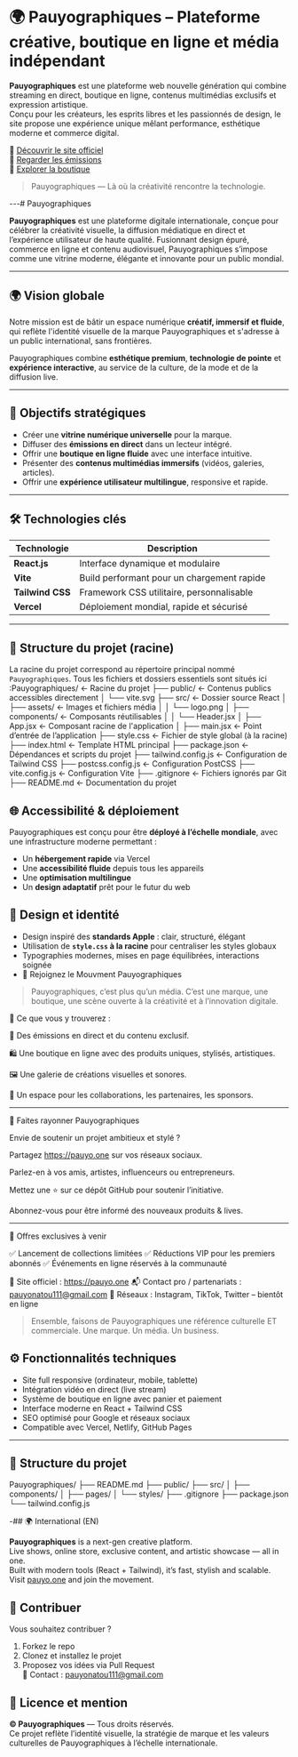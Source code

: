 <!-- SEO: Meta Description for Google -->
# 🌍 Pauyographiques – Plateforme créative, boutique en ligne et média indépendant

**Pauyographiques** est une plateforme web nouvelle génération qui combine streaming en direct, boutique en ligne, contenus multimédias exclusifs et expression artistique.  
Conçu pour les créateurs, les esprits libres et les passionnés de design, le site propose une expérience unique mêlant performance, esthétique moderne et commerce digital.

🔗 [Découvrir le site officiel](https://pauyo.one)  
🎥 [Regarder les émissions](https://pauyo.one/live)  
🛒 [Explorer la boutique](https://pauyo.one/shop)

> Pauyographiques — Là où la créativité rencontre la technologie.

---# Pauyographiques

**Pauyographiques** est une plateforme digitale internationale, conçue pour célébrer la créativité visuelle, la diffusion médiatique en direct et l’expérience utilisateur de haute qualité. Fusionnant design épuré, commerce en ligne et contenu audiovisuel, Pauyographiques s’impose comme une vitrine moderne, élégante et innovante pour un public mondial.

---

## 🌍 Vision globale

Notre mission est de bâtir un espace numérique **créatif, immersif et fluide**, qui reflète l'identité visuelle de la marque Pauyographiques et s'adresse à un public international, sans frontières.

Pauyographiques combine **esthétique premium**, **technologie de pointe** et **expérience interactive**, au service de la culture, de la mode et de la diffusion live.

---

## 🎯 Objectifs stratégiques

- Créer une **vitrine numérique universelle** pour la marque.
- Diffuser des **émissions en direct** dans un lecteur intégré.
- Offrir une **boutique en ligne fluide** avec une interface intuitive.
- Présenter des **contenus multimédias immersifs** (vidéos, galeries, articles).
- Offrir une **expérience utilisateur multilingue**, responsive et rapide.

---

## 🛠️ Technologies clés

| Technologie       | Description                                  |
|-------------------|----------------------------------------------|
| **React.js**       | Interface dynamique et modulaire             |
| **Vite**           | Build performant pour un chargement rapide   |
| **Tailwind CSS**   | Framework CSS utilitaire, personnalisable    |
| **Vercel**         | Déploiement mondial, rapide et sécurisé      |

---

## 🧱 Structure du projet (racine)

La racine du projet correspond au répertoire principal nommé `Pauyographiques`. Tous les fichiers et dossiers essentiels sont situés ici :Pauyographiques/        ← Racine du projet ├── public/             ← Contenus publics accessibles directement │   └── vite.svg ├── src/                ← Dossier source React │   ├── assets/         ← Images et fichiers média │   │   └── logo.png │   ├── components/     ← Composants réutilisables │   │   └── Header.jsx │   ├── App.jsx         ← Composant racine de l'application │   ├── main.jsx        ← Point d’entrée de l’application ├── style.css           ← Fichier de style global (à la racine) ├── index.html          ← Template HTML principal ├── package.json        ← Dépendances et scripts du projet ├── tailwind.config.js  ← Configuration de Tailwind CSS ├── postcss.config.js   ← Configuration PostCSS ├── vite.config.js      ← Configuration Vite ├── .gitignore          ← Fichiers ignorés par Git ├── README.md           ← Documentation du projet


## 🌐 Accessibilité & déploiement

Pauyographiques est conçu pour être **déployé à l’échelle mondiale**, avec une infrastructure moderne permettant :

- Un **hébergement rapide** via Vercel
- Une **accessibilité fluide** depuis tous les appareils
- Une **optimisation multilingue**
- Un **design adaptatif** prêt pour le futur du web

## 🎨 Design et identité

- Design inspiré des **standards Apple** : clair, structuré, élégant
- Utilisation de **`style.css` à la racine** pour centraliser les styles globaux
- Typographies modernes, mises en page équilibrées, interactions soignée
- 🚀 Rejoignez le Mouvment Pauyographiques

> Pauyographiques, c’est plus qu’un média.
C’est une marque, une boutique, une scène ouverte à la créativité et à l’innovation digitale.



🎯 Ce que vous y trouverez :

🎥 Des émissions en direct et du contenu exclusif.

🛍️ Une boutique en ligne avec des produits uniques, stylisés, artistiques.

🖼️ Une galerie de créations visuelles et sonores.

💼 Un espace pour les collaborations, les partenaires, les sponsors.



---

📢 Faites rayonner Pauyographiques

Envie de soutenir un projet ambitieux et stylé ?

Partagez https://pauyo.one sur vos réseaux sociaux.

Parlez-en à vos amis, artistes, influenceurs ou entrepreneurs.

Mettez une ⭐️ sur ce dépôt GitHub pour soutenir l’initiative.

Abonnez-vous pour être informé des nouveaux produits & lives.



---

🎁 Offres exclusives à venir

✅ Lancement de collections limitées
✅ Réductions VIP pour les premiers abonnés
✅ Événements en ligne réservés à la communauté

🔗 Site officiel : https://pauyo.one
📬 Contact pro / partenariats : pauyonatou111@gmail.com
📲 Réseaux : Instagram, TikTok, Twitter – bientôt en ligne

> Ensemble, faisons de Pauyographiques une référence culturelle ET commerciale.
Une marque. Un média. Un business.

## ⚙️ Fonctionnalités techniques
- Site full responsive (ordinateur, mobile, tablette)
- Intégration vidéo en direct (live stream)
- Système de boutique en ligne avec panier et paiement
- Interface moderne en React + Tailwind CSS
- SEO optimisé pour Google et réseaux sociaux
- Compatible avec Vercel, Netlify, GitHub Pages

- - -

## 📁 Structure du projet

Pauyographiques/ ├── README.md ├── public/ ├── src/ │   ├── components/ │   ├── pages/ │   └── styles/ ├── .gitignore ├── package.json └── tailwind.config.js


-## 🌍 International (EN)

**Pauyographiques** is a next-gen creative platform.  
Live shows, online store, exclusive content, and artistic showcase — all in one.  
Built with modern tools (React + Tailwind), it’s fast, stylish and scalable.  
Visit [pauyo.one](https://pauyo.one) and join the movement.

## 🤝 Contribuer
Vous souhaitez contribuer ?  
1. Forkez le repo  
2. Clonez et installez le projet  
3. Proposez vos idées via Pull Request  
📧 Contact : pauyonatou111@gmail.com

## 📌 Licence et mention
**© Pauyographiques** — Tous droits réservés.  
Ce projet reflète l’identité visuelle, la stratégie de marque et les valeurs culturelles de Pauyographiques à l’échelle internationale.
